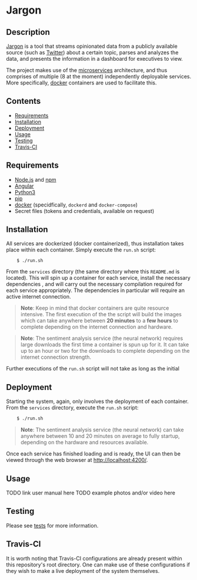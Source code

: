 # Jargon
## Description
[Jargon](/) is a tool that streams opinionated data from a publicly available source
(such as [Twitter](https://twitter.com/)) about a certain topic, parses and analyzes 
the data, and presents the information in a dashboard for executives to view.

The project makes use of the [microservices](https://microservices.io/) architecture, 
and thus comprises of multiple (8 at the moment) independently deployable services.
More specifically, [docker](https://www.docker.com/) containers are used to facilitate 
this.

## Contents
* [Requirements](#requirements)
* [Installation](#installation)
* [Deployment](#deployment)
* [Usage](#usage)
* [Testing](#testing)
* [Travis-CI](#travis-ci)

## Requirements
* [Node.js](https://nodejs.org/en/) and [npm](https://www.npmjs.com/)
* [Angular](https://angular.io/)
* [Python3](https://www.python.org/)
* [pip](https://pypi.org/project/pip/)
* [docker](https://www.docker.com/) (specidfically, `dockerd` and `docker-compose`)
* Secret files (tokens and credentials, available on request)

## Installation
All services are dockerized (docker containerized), thus installation takes place 
within each container. Simply execute the `run.sh` script:

```
    $ ./run.sh
```

From the `services` directory (the same directory where this `README.md` is located).
This will spin up a container for each service, install the necessary dependencies ,
and will carry out the necessary compilation required for each service appropriately. 
The dependencies in particular will require an active internet connection.

> __Note__: Keep in mind that docker containers are quite resource intensive.
> The first execution of the the script will build the images which can take
> anywhere between __20 minutes__ to a __few hours__ to complete depending on 
> the internet connection and hardware.

> __Note__: The sentiment analysis service (the neural network) requires 
> large downloads the first time a container is spun up for it. It can take 
> up to an hour or two for the downloads to complete depending on the internet 
> connection strength.

Further executions of the `run.sh` script will not take as long as the initial

## Deployment
Starting the system, again, only involves the deployment of each container. 
From the `services` directory, execute the `run.sh` script:

```bash
    $ ./run.sh
```

> __Note__: The sentiment analysis service (the neural network) can take
> anywhere between 10 and 20 minutes on average to fully startup, depending on 
> the hardware and resources available.

Once each service has finished loading and is ready, the UI can 
then be viewed through the web browser at <http://localhost:4200/>.

## Usage
TODO link user manual here
TODO example photos and/or video here

## Testing
Please see [tests](../tests) for more information.

## Travis-CI
It is worth noting that Travis-CI configurations are already present within this
repository's root directory. One can make use of these configurations if they 
wish to make a live deployment of the system themselves.
